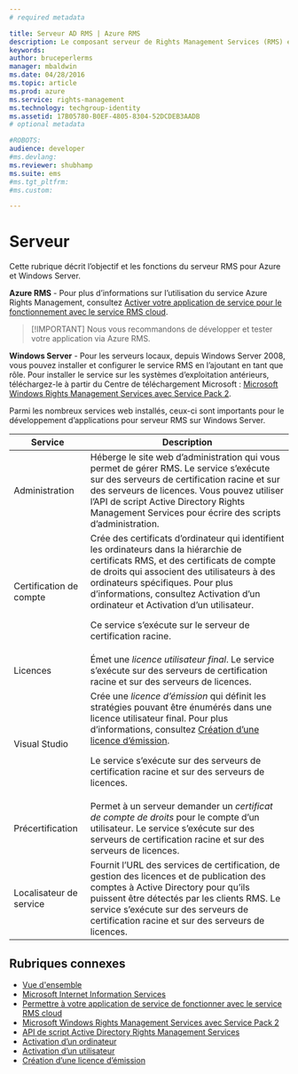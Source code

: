 ```yaml
---
# required metadata

title: Serveur AD RMS | Azure RMS
description: Le composant serveur de Rights Management Services (RMS) est implémenté par un ensemble de services web qui s’exécutent sur Microsoft Internet Information Services.
keywords:
author: bruceperlerms
manager: mbaldwin
ms.date: 04/28/2016
ms.topic: article
ms.prod: azure
ms.service: rights-management
ms.technology: techgroup-identity
ms.assetid: 17B05780-B0EF-4805-8304-52DCDEB3AADB
# optional metadata

#ROBOTS:
audience: developer
#ms.devlang:
ms.reviewer: shubhamp
ms.suite: ems
#ms.tgt_pltfrm:
#ms.custom:

---
```


# Serveur

Cette rubrique décrit l’objectif et les fonctions du serveur RMS pour Azure et Windows Server.

**Azure RMS** - Pour plus d’informations sur l’utilisation du service Azure Rights Management, consultez [Activer votre application de service pour le fonctionnement avec le service RMS cloud](how-to-use-file-api-with-aadrm-cloud.md).

> [!IMPORTANT] Nous vous recommandons de développer et tester votre application via Azure RMS.

**Windows Server** - Pour les serveurs locaux, depuis Windows Server 2008, vous pouvez installer et configurer le service RMS en l’ajoutant en tant que rôle. Pour installer le service sur les systèmes d’exploitation antérieurs, téléchargez-le à partir du Centre de téléchargement Microsoft : [Microsoft Windows Rights Management Services avec Service Pack 2](http://www.microsoft.com/download/en/details.aspx?id=4909).

Parmi les nombreux services web installés, ceux-ci sont importants pour le développement d’applications pour serveur RMS sur Windows Server.

| Service | Description |
|---------|-------------|
| Administration | Héberge le site web d’administration qui vous permet de gérer RMS. Le service s’exécute sur des serveurs de certification racine et sur des serveurs de licences. Vous pouvez utiliser l’API de script Active Directory Rights Management Services pour écrire des scripts d’administration.|
| Certification de compte |Crée des certificats d’ordinateur qui identifient les ordinateurs dans la hiérarchie de certificats RMS, et des certificats de compte de droits qui associent des utilisateurs à des ordinateurs spécifiques. Pour plus d’informations, consultez Activation d’un ordinateur et Activation d’un utilisateur.<p><p>Ce service s’exécute sur le serveur de certification racine. |
|Licences | Émet une *licence utilisateur final*. Le service s’exécute sur des serveurs de certification racine et sur des serveurs de licences.|
|Visual Studio | Crée une *licence d’émission* qui définit les stratégies pouvant être énumérés dans une licence utilisateur final. Pour plus d’informations, consultez [Création d’une licence d’émission](https://msdn.microsoft.com/library/Aa362355).<p><p>Le service s’exécute sur des serveurs de certification racine et sur des serveurs de licences.|
|Précertification | Permet à un serveur demander un *certificat de compte de droits* pour le compte d’un utilisateur. Le service s’exécute sur des serveurs de certification racine et sur des serveurs de licences.|
|Localisateur de service | Fournit l’URL des services de certification, de gestion des licences et de publication des comptes à Active Directory pour qu’ils puissent être détectés par les clients RMS. Le service s’exécute sur des serveurs de certification racine et sur des serveurs de licences.|

## Rubriques connexes ##
* [Vue d'ensemble](ad-rms-overview.md)
* [Microsoft Internet Information Services](http://www.iis.net/overview)
* [Permettre à votre application de service de fonctionner avec le service RMS cloud](how-to-use-file-api-with-aadrm-cloud.md)
* [Microsoft Windows Rights Management Services avec Service Pack 2](http://www.microsoft.com/download/en/details.aspx?id=4909)
* [API de script Active Directory Rights Management Services](https://msdn.microsoft.com/library/Bb968797)
* [Activation d’un ordinateur](https://msdn.microsoft.com/library/Cc530377)
* [Activation d’un utilisateur](https://msdn.microsoft.com/library/Cc530378)
* [Création d’une licence d’émission](https://msdn.microsoft.com/library/Aa362355)

 

 


<!--HONumber=Jun16_HO2-->


